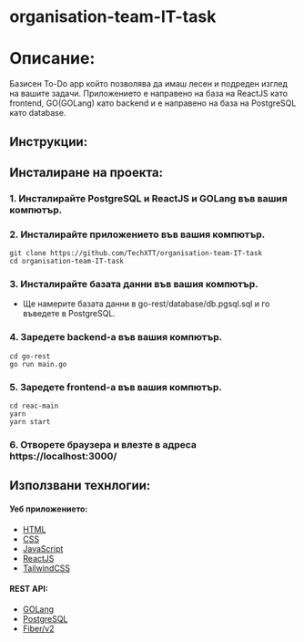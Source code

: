 # organisation-team-IT-task

# Описание:

Базисен To-Do app който позволява да имаш лесен и подреден изглед на вашите задачи. Приложението е направено на база на ReactJS като frontend, GO(GOLang) като backend и е направено на база на PostgreSQL като database.

## Инструкции:

## Инсталиране на проекта:

### 1. Инсталирайте PostgreSQL и ReactJS и GOLang във вашия компютър.

### 2. Инсталирайте приложението във вашия компютър.

```
git clone https://github.com/TechXTT/organisation-team-IT-task
cd organisation-team-IT-task
```

### 3. Инсталирайте базата данни във вашия компютър.

- Ще намерите базата данни в go-rest/database/db.pgsql.sql и го въведете в PostgreSQL.

### 4. Заредете backend-а във вашия компютър.

```
cd go-rest
go run main.go
```

### 5. Заредете frontend-а във вашия компютър.

```
cd reac-main
yarn
yarn start
```

### 6. Отворете браузера и влезте в адреса https://localhost:3000/

## Използвани технлогии:

#### Уеб приложението:

- [HTML](https://html.com/)
- [CSS](https://www.w3schools.com/css/default.asp)
- [JavaScript](https://javascript.com/)
- [ReactJS](https://reactjs.org/)
- [TailwindCSS](https://tailwindcss.com/)

#### REST API:

- [GOLang](https://golang.org/)
- [PostgreSQL](https://www.postgresql.org/)
- [Fiber/v2](https://gofiber.io/)

